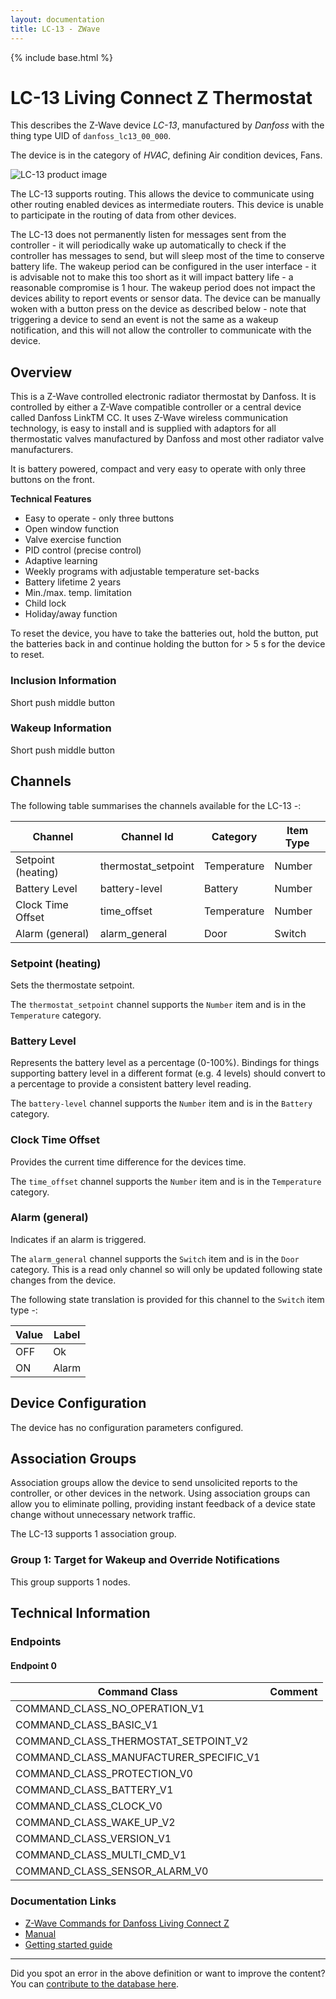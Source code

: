 ```yaml
---
layout: documentation
title: LC-13 - ZWave
---
```


{% include base.html %}

# LC-13 Living Connect Z Thermostat
This describes the Z-Wave device *LC-13*, manufactured by *Danfoss* with the thing type UID of ```danfoss_lc13_00_000```.

The device is in the category of *HVAC*, defining Air condition devices, Fans.

![LC-13 product image](https://www.cd-jackson.com/zwave_device_uploads/165/165_default.jpg)


The LC-13 supports routing. This allows the device to communicate using other routing enabled devices as intermediate routers.  This device is unable to participate in the routing of data from other devices.

The LC-13 does not permanently listen for messages sent from the controller - it will periodically wake up automatically to check if the controller has messages to send, but will sleep most of the time to conserve battery life. The wakeup period can be configured in the user interface - it is advisable not to make this too short as it will impact battery life - a reasonable compromise is 1 hour. The wakeup period does not impact the devices ability to report events or sensor data. The device can be manually woken with a button press on the device as described below - note that triggering a device to send an event is not the same as a wakeup notification, and this will not allow the controller to communicate with the device.

## Overview

This is a Z-Wave controlled electronic radiator thermostat by Danfoss. It is controlled by either a Z-Wave compatible controller or a central device called Danfoss LinkTM CC. It uses Z-Wave wireless communication technology, is easy to install and is supplied with adaptors for all thermostatic valves manufactured by Danfoss and most other radiator valve manufacturers.

It is battery powered, compact and very easy to operate with only three buttons on the front.

**Technical Features**

- Easy to operate - only three buttons
- Open window function
- Valve exercise function
- PID control (precise control)
- Adaptive learning
- Weekly programs with adjustable temperature set-backs
- Battery lifetime 2 years
- Min./max. temp. limitation
- Child lock
- Holiday/away function

To reset the device, you have to take the batteries out, hold the button, put the batteries back in and continue holding the button for > 5 s for the device to reset.

### Inclusion Information

Short push middle button

### Wakeup Information

Short push middle button

## Channels

The following table summarises the channels available for the LC-13 -:

| Channel | Channel Id | Category | Item Type |
|---------|------------|----------|-----------|
| Setpoint (heating) | thermostat_setpoint | Temperature | Number | 
| Battery Level | battery-level | Battery | Number |
| Clock Time Offset | time_offset | Temperature | Number | 
| Alarm (general) | alarm_general | Door | Switch | 

### Setpoint (heating)

Sets the thermostate setpoint.

The ```thermostat_setpoint``` channel supports the ```Number``` item and is in the ```Temperature``` category.

### Battery Level

Represents the battery level as a percentage (0-100%). Bindings for things supporting battery level in a different format (e.g. 4 levels) should convert to a percentage to provide a consistent battery level reading.

The ```battery-level``` channel supports the ```Number``` item and is in the ```Battery``` category.

### Clock Time Offset

Provides the current time difference for the devices time.

The ```time_offset``` channel supports the ```Number``` item and is in the ```Temperature``` category.

### Alarm (general)

Indicates if an alarm is triggered.

The ```alarm_general``` channel supports the ```Switch``` item and is in the ```Door``` category. This is a read only channel so will only be updated following state changes from the device.

The following state translation is provided for this channel to the ```Switch``` item type -:

| Value | Label     |
|-------|-----------|
| OFF | Ok |
| ON | Alarm |



## Device Configuration

The device has no configuration parameters configured.

## Association Groups

Association groups allow the device to send unsolicited reports to the controller, or other devices in the network. Using association groups can allow you to eliminate polling, providing instant feedback of a device state change without unnecessary network traffic.

The LC-13 supports 1 association group.

### Group 1: Target for Wakeup and Override Notifications


This group supports 1 nodes.

## Technical Information

### Endpoints

#### Endpoint 0

| Command Class | Comment |
|---------------|---------|
| COMMAND_CLASS_NO_OPERATION_V1| |
| COMMAND_CLASS_BASIC_V1| |
| COMMAND_CLASS_THERMOSTAT_SETPOINT_V2| |
| COMMAND_CLASS_MANUFACTURER_SPECIFIC_V1| |
| COMMAND_CLASS_PROTECTION_V0| |
| COMMAND_CLASS_BATTERY_V1| |
| COMMAND_CLASS_CLOCK_V0| |
| COMMAND_CLASS_WAKE_UP_V2| |
| COMMAND_CLASS_VERSION_V1| |
| COMMAND_CLASS_MULTI_CMD_V1| |
| COMMAND_CLASS_SENSOR_ALARM_V0| |

### Documentation Links

* [Z-Wave Commands for Danfoss Living Connect Z](https://www.cd-jackson.com/zwave_device_uploads/165/Z-wave-commands-VDFNN202-teamcent.pdf)
* [Manual](https://www.cd-jackson.com/zwave_device_uploads/165/living-connect-VIIDH102.pdf)
* [Getting started guide](https://www.cd-jackson.com/zwave_device_uploads/165/living-connect-OEM-VQIDA15T-013R9563.pdf)

---

Did you spot an error in the above definition or want to improve the content?
You can [contribute to the database here](http://www.cd-jackson.com/index.php/zwave/zwave-device-database/zwave-device-list/devicesummary/165).
